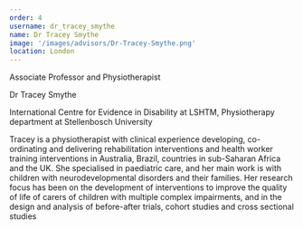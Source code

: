 ```yaml
---
order: 4
username: dr_tracey_smythe
name: Dr Tracey Smythe
image: '/images/advisors/Dr-Tracey-Smythe.png'
location: London
---
```


Associate Professor and Physiotherapist

Dr Tracey Smythe

International Centre for Evidence in Disability at LSHTM, Physiotherapy department at Stellenbosch University

Tracey is a physiotherapist with clinical experience developing, co-ordinating and delivering rehabilitation interventions and health worker training interventions in Australia, Brazil, countries in sub-Saharan Africa and the UK. She specialised in paediatric care, and her main work is with children with neurodevelopmental disorders and their families. Her research focus has been on the development of interventions to improve the quality of life of carers of children with multiple complex impairments, and in the design and analysis of before-after trials, cohort studies and cross sectional studies
